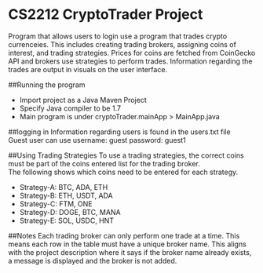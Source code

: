 # CS2212 CryptoTrader Project
Program that allows users to login use a program that trades crypto currenceies.
This includes creating trading brokers, assigning coins of interest, and trading strategies.
Prices for coins are fetched from CoinGecko API and brokers use strategies to perform trades.
Information regarding the trades are output in visuals on the user interface.

##Running the program
- Import project as a Java Maven Project
- Specify Java compiler to be 1.7
- Main program is under cryptoTrader.mainApp > MainApp.java

##logging in
Information regarding users is found in the users.txt file <br />
Guest user can use username: guest password: guest1

##Using Trading Strategies
To use a trading strategies, the correct coins must be part of the coins entered list for the trading broker. <br />
The following shows which coins need to be entered for each strategy. <br />
- Strategy-A: BTC, ADA, ETH
- Strategy-B: ETH, USDT, ADA
- Strategy-C: FTM, ONE
- Strategy-D: DOGE, BTC, MANA
- Strategy-E: SOL, USDC, HNT


##Notes
Each trading broker can only perform one trade at a time. This means each row in the table must have a unique broker name. This aligns with the project description where it says if the broker name already exists, a message is displayed and the broker is not added.
